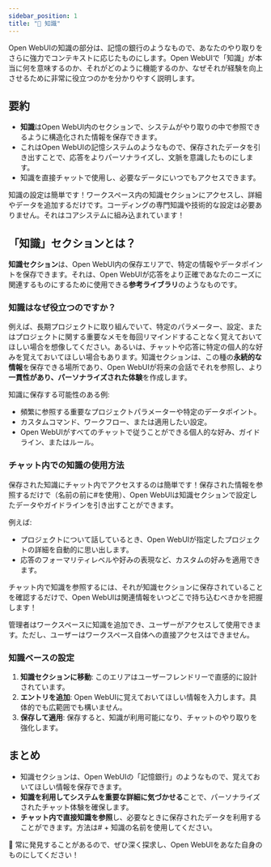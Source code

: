 ```yaml
---
sidebar_position: 1
title: "🧠 知識"
---
```


 Open WebUIの知識の部分は、記憶の銀行のようなもので、あなたのやり取りをさらに強力でコンテキストに応じたものにします。Open WebUIで「知識」が本当に何を意味するのか、それがどのように機能するのか、なぜそれが経験を向上させるために非常に役立つのかを分かりやすく説明します。

## 要約

- **知識**はOpen WebUI内のセクションで、システムがやり取りの中で参照できるように構造化された情報を保存できます。
- これはOpen WebUIの記憶システムのようなもので、保存されたデータを引き出すことで、応答をよりパーソナライズし、文脈を意識したものにします。
- 知識を直接チャットで使用し、必要なデータにいつでもアクセスできます。

知識の設定は簡単です！ワークスペース内の知識セクションにアクセスし、詳細やデータを追加するだけです。コーディングの専門知識や技術的な設定は必要ありません。それはコアシステムに組み込まれています！

## 「知識」セクションとは？

**知識セクション**は、Open WebUI内の保存エリアで、特定の情報やデータポイントを保存できます。それは、Open WebUIが応答をより正確であなたのニーズに関連するものにするために使用できる**参考ライブラリ**のようなものです。

### 知識はなぜ役立つのですか？

例えば、長期プロジェクトに取り組んでいて、特定のパラメーター、設定、またはプロジェクトに関する重要なメモを毎回リマインドすることなく覚えておいてほしい場合を想像してください。あるいは、チャットや応答に特定の個人的な好みを覚えておいてほしい場合もあります。知識セクションは、この種の**永続的な情報**を保存できる場所であり、Open WebUIが将来の会話でそれを参照し、より**一貫性があり、パーソナライズされた体験**を作成します。

知識に保存する可能性のある例:

- 頻繁に参照する重要なプロジェクトパラメーターや特定のデータポイント。
- カスタムコマンド、ワークフロー、または適用したい設定。
- Open WebUIがすべてのチャットで従うことができる個人的な好み、ガイドライン、またはルール。

### チャット内での知識の使用方法

保存された知識にチャット内でアクセスするのは簡単です！保存された情報を参照するだけで（名前の前に#を使用）、Open WebUIは知識セクションで設定したデータやガイドラインを引き出すことができます。

例えば:

- プロジェクトについて話しているとき、Open WebUIが指定したプロジェクトの詳細を自動的に思い出します。
- 応答のフォーマリティレベルや好みの表現など、カスタムの好みを適用できます。

チャット内で知識を参照するには、それが知識セクションに保存されていることを確認するだけで、Open WebUIは関連情報をいつどこで持ち込むべきかを把握します！

管理者はワークスペースに知識を追加でき、ユーザーがアクセスして使用できます。ただし、ユーザーはワークスペース自体への直接アクセスはできません。

### 知識ベースの設定

1. **知識セクションに移動**: このエリアはユーザーフレンドリーで直感的に設計されています。
2. **エントリを追加**: Open WebUIに覚えておいてほしい情報を入力します。具体的でも広範囲でも構いません。
3. **保存して適用**: 保存すると、知識が利用可能になり、チャットのやり取りを強化します。

## まとめ

- 知識セクションは、Open WebUIの「記憶銀行」のようなもので、覚えておいてほしい情報を保存できます。
- **知識を利用してシステムを重要な詳細に気づかせる**ことで、パーソナライズされたチャット体験を確保します。
- **チャット内で直接知識を参照**し、必要なときに保存されたデータを利用することができます。方法は# + 知識の名前を使用してください。

🌟 常に発見することがあるので、ぜひ深く探求し、Open WebUIをあなた自身のものにしてください！
